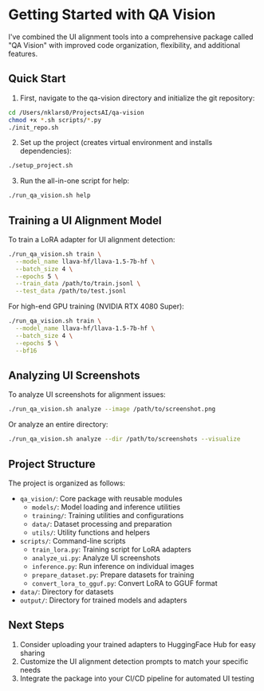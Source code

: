 # Getting Started with QA Vision

I've combined the UI alignment tools into a comprehensive package called "QA Vision" with improved code organization, flexibility, and additional features.

## Quick Start

1. First, navigate to the qa-vision directory and initialize the git repository:

```bash
cd /Users/nklars0/ProjectsAI/qa-vision
chmod +x *.sh scripts/*.py
./init_repo.sh
```

2. Set up the project (creates virtual environment and installs dependencies):

```bash
./setup_project.sh
```

3. Run the all-in-one script for help:

```bash
./run_qa_vision.sh help
```

## Training a UI Alignment Model

To train a LoRA adapter for UI alignment detection:

```bash
./run_qa_vision.sh train \
  --model_name llava-hf/llava-1.5-7b-hf \
  --batch_size 4 \
  --epochs 5 \
  --train_data /path/to/train.jsonl \
  --test_data /path/to/test.jsonl
```

For high-end GPU training (NVIDIA RTX 4080 Super):

```bash
./run_qa_vision.sh train \
  --model_name llava-hf/llava-1.5-7b-hf \
  --batch_size 4 \
  --epochs 5 \
  --bf16
```

## Analyzing UI Screenshots

To analyze UI screenshots for alignment issues:

```bash
./run_qa_vision.sh analyze --image /path/to/screenshot.png
```

Or analyze an entire directory:

```bash
./run_qa_vision.sh analyze --dir /path/to/screenshots --visualize
```

## Project Structure

The project is organized as follows:

- `qa_vision/`: Core package with reusable modules
  - `models/`: Model loading and inference utilities
  - `training/`: Training utilities and configurations
  - `data/`: Dataset processing and preparation
  - `utils/`: Utility functions and helpers
- `scripts/`: Command-line scripts
  - `train_lora.py`: Training script for LoRA adapters
  - `analyze_ui.py`: Analyze UI screenshots
  - `inference.py`: Run inference on individual images
  - `prepare_dataset.py`: Prepare datasets for training
  - `convert_lora_to_gguf.py`: Convert LoRA to GGUF format
- `data/`: Directory for datasets
- `output/`: Directory for trained models and adapters

## Next Steps

1. Consider uploading your trained adapters to HuggingFace Hub for easy sharing
2. Customize the UI alignment detection prompts to match your specific needs
3. Integrate the package into your CI/CD pipeline for automated UI testing